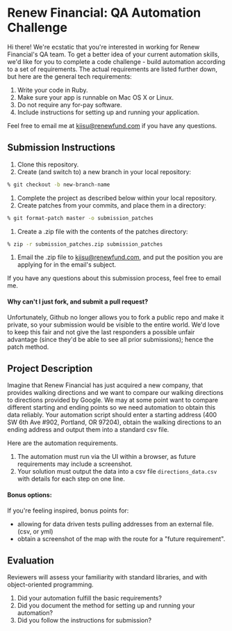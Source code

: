 Renew Financial: QA Automation Challenge
=======================

Hi there!  We're ecstatic that you're interested in working for Renew Financial's QA team.  To get a better idea of your current automation skills, we'd like for you to complete a code challenge - build automation according to a set of requirements.  The actual requirements are listed further down, but here are the general tech requirements:

1. Write your code in Ruby.
1. Make sure your app is runnable on Mac OS X or Linux.
1. Do not require any for-pay software.
1. Include instructions for setting up and running your application.

Feel free to email me at [kiisu@renewfund.com](kiisu@renewfund.com) if you have any questions.

## Submission Instructions

1. Clone this repository.
1. Create (and switch to) a new branch in your local repository:

  ```bash
  % git checkout -b new-branch-name
  ```

1. Complete the project as described below within your local repository.
1. Create patches from your commits, and place them in a directory:

  ```bash
  % git format-patch master -o submission_patches
  ```

1. Create a .zip file with the contents of the patches directory:

  ```bash
  % zip -r submission_patches.zip submission_patches
  ```

1. Email the .zip file to [kiisu@renewfund.com](kiisu@renewfund.com), and put the position you are applying for in the email's subject.

If you have any questions about this submission process, feel free to email me.

#### Why can't I just fork, and submit a pull request?

Unfortunately, Github no longer allows you to fork a public repo and make it private, so your submission would be visible to the entire world.  We'd love to keep this fair and not give the last responders a possible unfair advantage (since they'd be able to see all prior submissions); hence the patch method.

## Project Description

Imagine that Renew Financial has just acquired a new company, that provides walking directions and we want to compare our walking directions to directions provided by Google.  We may at some point want to compare different starting and ending points so we need automation to obtain this data reliably.  Your automation script should enter a starting address (400 SW 6th Ave #902, Portland, OR 97204), obtain the walking directions to an ending address and output them into a standard csv file.

Here are the automation requirements.

1. The automation must run via the UI within a browser, as future requirements may include a screenshot.
1. Your solution must output the data into a csv file `directions_data.csv` with details for each step on one line.

#### Bonus options:

If you're feeling inspired, bonus points for:

* allowing for data driven tests pulling addresses from an external file.  (csv, or yml)
* obtain a screenshot of the map with the route for a "future requirement".

## Evaluation

Reviewers will assess your familiarity with standard libraries, and with object-oriented programming.

1. Did your automation fulfill the basic requirements?
1. Did you document the method for setting up and running your automation?
1. Did you follow the instructions for submission?
